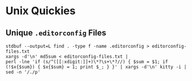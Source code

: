 # Unix Quickies

## Unique `.editorconfig` Files

    stdbuf --output=L find . -type f -name .editorconfig > editorconfig-files.txt
    xargs -d'\n' md5sum < editorconfig-files.txt |
    perl -lne 'if (s/^([[:xdigit:]]+)\*?\s+\*?//) { $sum = $1; if (!$x{$sum}) { $x{$sum} = 1; print $_; } }' | xargs -d'\n' kitty -i | sed -n '/./p'
    

